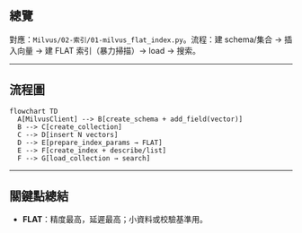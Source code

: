 ## 總覽

對應：`Milvus/02-索引/01-milvus_flat_index.py`。流程：建 schema/集合 → 插入向量 → 建 FLAT 索引（暴力掃描）→ load → 搜索。

---

## 流程圖

```mermaid
flowchart TD
  A[MilvusClient] --> B[create_schema + add_field(vector)]
  B --> C[create_collection]
  C --> D[insert N vectors]
  D --> E[prepare_index_params → FLAT]
  E --> F[create_index + describe/list]
  F --> G[load_collection → search]
```

---

## 關鍵點總結

- **FLAT**：精度最高，延遲最高；小資料或校驗基準用。


